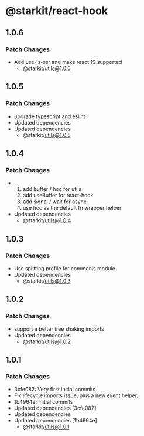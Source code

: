 # @starkit/react-hook

## 1.0.6

### Patch Changes

- Add use-is-ssr and make react 19 supported
  - @starkit/utils@1.0.5

## 1.0.5

### Patch Changes

- upgrade typescript and eslint
- Updated dependencies
- Updated dependencies
  - @starkit/utils@1.0.5

## 1.0.4

### Patch Changes

- 1. add buffer / hoc for utils
  2. add useBuffer for react-hook
  3. add signal / wait for async
  4. use hoc as the default fn wrapper helper
- Updated dependencies
  - @starkit/utils@1.0.4

## 1.0.3

### Patch Changes

- Use splitting profile for commonjs module
- Updated dependencies
  - @starkit/utils@1.0.3

## 1.0.2

### Patch Changes

- support a better tree shaking imports
- Updated dependencies
  - @starkit/utils@1.0.2

## 1.0.1

### Patch Changes

- 3cfe082: Very first initial commits
- Fix lifecycle imports issue, plus a new event helper.
- 1b4964e: initial commits
- Updated dependencies [3cfe082]
- Updated dependencies
- Updated dependencies [1b4964e]
  - @starkit/utils@1.0.1
